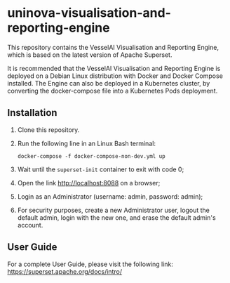 # uninova-visualisation-and-reporting-engine

This repository contains the VesselAI Visualisation and Reporting Engine, which is based on the latest version of Apache Superset.

It is recommended that the VesselAI Visualisation and Reporting Engine is deployed on a Debian Linux distribution with Docker and Docker Compose installed. The Engine can also be deployed in a Kubernetes cluster, by converting the docker-compose file into a Kubernetes Pods deployment.

## Installation

1. Clone this repository.

2. Run the following line in an Linux Bash terminal:

    `docker-compose -f docker-compose-non-dev.yml up`


3. Wait until the `superset-init` container to exit with code 0;

4. Open the link <http://localhost:8088> on a browser;

5. Login as an Administrator (username: admin, password: admin);

6. For security purposes, create a new Administrator user, logout the default admin, login with the new one, and erase the default admin's account.

## User Guide

For a complete User Guide, please visit the following link: <https://superset.apache.org/docs/intro/>
